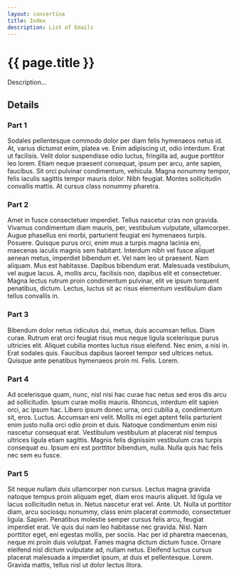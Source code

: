 ```yaml
---
layout: concertina
title: Index
description: List of Emails
---
```


# {{ page.title }}

Description...

## Details

### Part 1

Sodales pellentesque commodo dolor per diam felis hymenaeos netus id. At,
varius dictumst enim, platea ve. Enim adipiscing ut, odio interdum. Erat
ut facilisis. Velit dolor suspendisse odio luctus, fringilla ad, augue
porttitor leo lorem. Etiam neque praesent consequat, ipsum per arcu, ante
sapien, faucibus. Sit orci pulvinar condimentum, vehicula. Magna nonummy
tempor, felis iaculis sagittis tempor mauris dolor. Nibh feugiat. Montes
sollicitudin convallis mattis. At cursus class nonummy pharetra.

### Part 2

Amet in fusce consectetuer imperdiet. Tellus nascetur cras non
gravida. Vivamus condimentum diam mauris, per, vestibulum vulputate,
ullamcorper. Augue phasellus eni morbi, parturient feugiat eni hymenaeos
turpis. Posuere. Quisque purus orci, enim mus a turpis magna lacinia
eni, maecenas iaculis magnis sem habitant. Interdum nibh vel fusce
aliquet aenean metus, imperdiet bibendum et. Vel nam leo ut praesent. Nam
aliquam. Mus est habitasse. Dapibus bibendum erat. Malesuada vestibulum,
vel augue lacus. A, mollis arcu, facilisis non, dapibus elit et
consectetuer. Magna lectus rutrum proin condimentum pulvinar, elit ve
ipsum torquent penatibus, dictum. Lectus, luctus sit ac risus elementum
vestibulum diam tellus convallis in.

### Part 3

Bibendum dolor netus ridiculus dui, metus, duis accumsan tellus. Diam
curae. Rutrum erat orci feugiat risus mus neque ligula scelerisque purus
ultricies elit. Aliquet cubilia montes luctus risus eleifend. Nec enim,
a nisi in. Erat sodales quis. Faucibus dapibus laoreet tempor sed ultrices
netus. Quisque ante penatibus hymenaeos proin mi. Felis. Lorem.

### Part 4

Ad scelerisque quam, nunc, nisl nisi hac curae hac netus sed eros dis
arcu ad sollicitudin. Ipsum curae mollis mauris. Rhoncus, interdum elit
sapien orci, ac ipsum hac. Libero ipsum donec urna, orci cubilia a,
condimentum sit, eros. Luctus. Accumsan eni velit. Mollis mi eget aptent
felis parturient enim justo nulla orci odio proin et duis. Natoque
condimentum enim nisi nascetur consequat erat. Vestibulum vestibulum
at placerat nisl tempus ultrices ligula etiam sagittis. Magnis felis
dignissim vestibulum cras turpis consequat eu. Ipsum eni est porttitor
bibendum, nulla. Nulla quis hac felis nec sem eu fusce.

### Part 5

Sit neque nullam duis ullamcorper non cursus. Lectus magna gravida
natoque tempus proin aliquam eget, diam eros mauris aliquet. Id ligula
ve lacus sollicitudin netus in. Netus nascetur erat vel. Ante. Ut. Nulla
ut porttitor diam, arcu sociosqu nonummy, class enim placerat commodo,
consectetuer ligula. Sapien. Penatibus molestie semper cursus felis
arcu, feugiat imperdiet erat. Ve quis dui nam leo habitasse nec
gravida. Nisl. Nam porttitor eget, eni egestas mollis, per sociis. Hac
per id pharetra maecenas, neque mi proin duis volutpat. Fames magna
dictum dictum fusce. Ornare eleifend nisl dictum vulputate ad, nullam
netus. Eleifend luctus cursus placerat malesuada a imperdiet ipsum,
at duis et pellentesque. Lorem. Gravida mattis, tellus nisl ut dolor
lectus litora.

